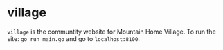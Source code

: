 # village

`village` is the communtity website for Mountain Home Village. To run the site: `go run main.go` and go to `localhost:8100`.

